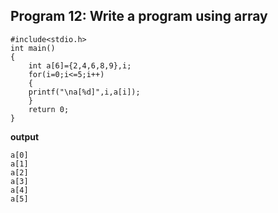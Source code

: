 ##  Program 12: Write a program using array
```
#include<stdio.h>
int main()
{
	int a[6]={2,4,6,8,9},i;
	for(i=0;i<=5;i++)
	{
	printf("\na[%d]",i,a[i]);
	}
	return 0;
}
```
**output**
```
a[0]
a[1]
a[2]
a[3]
a[4]
a[5]
```
